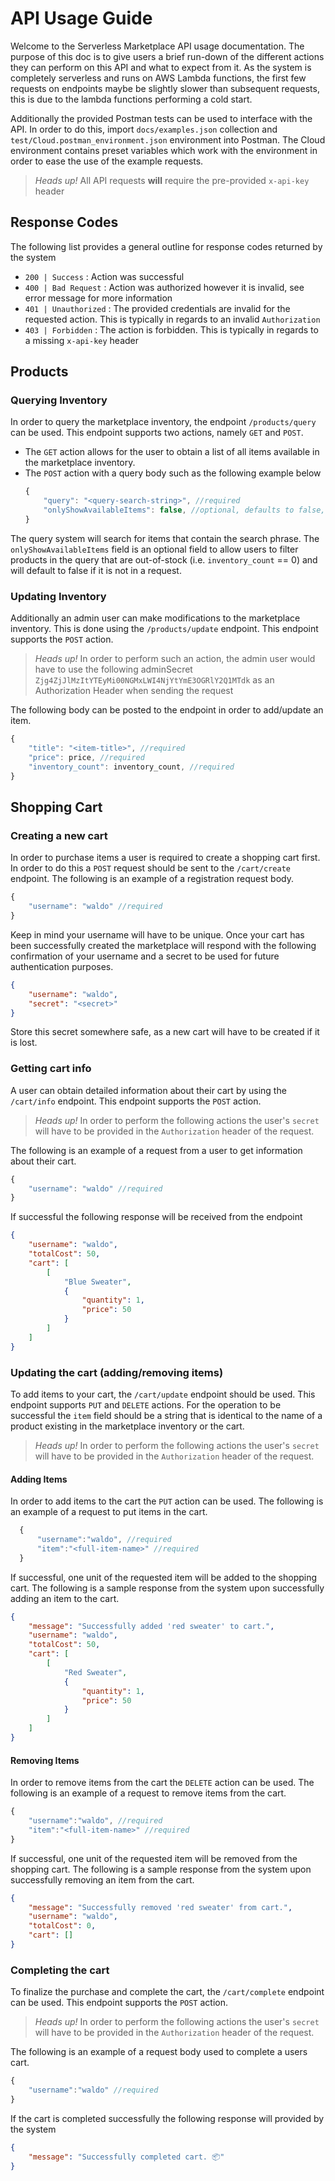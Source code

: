 # API Usage Guide
Welcome to the Serverless Marketplace API usage documentation. The purpose of this doc is to give users a brief run-down of the different actions they can perform on this API and what to expect from it. As the system is completely serverless and runs on AWS Lambda functions, the first few requests on endpoints maybe be slightly slower than subsequent requests, this is due to the lambda functions performing a cold start. 

Additionally the provided Postman tests can be used to interface with the API. In order to do this, import `docs/examples.json` collection and `test/Cloud.postman_environment.json` environment into Postman. The Cloud environment contains preset variables which work with the environment in order to ease the use of the example requests.

> *Heads up!* 
> All API requests **will** require the pre-provided `x-api-key` header

## Response Codes

The following list provides a general outline for response codes returned by the system
- `200 | Success` : Action was successful
- `400 | Bad Request` : Action was authorized however it is invalid, see error message for more information
- `401 | Unauthorized` : The provided credentials are invalid for the requested action. This is typically in regards to an invalid `Authorization`
- `403 | Forbidden` : The action is forbidden. This is typically in regards to a missing `x-api-key` header


## Products
### Querying Inventory
In order to query the marketplace inventory, the endpoint `/products/query` can be used. This endpoint supports two actions, namely `GET` and `POST`. 
- The `GET` action allows for the user to obtain a list of all items available in the marketplace inventory.
- The `POST` action with a query body such as the following example below
  ```js
  {
      "query": "<query-search-string>", //required
      "onlyShowAvailableItems": false, //optional, defaults to false, 
  }
  ```
The query system will search for items that contain the search phrase. The `onlyShowAvailableItems` field is an optional field to allow users to filter products in the query that are out-of-stock (i.e. `inventory_count` == 0) and will default to false if it is not in a request. 

### Updating Inventory
Additionally an admin user can make modifications to the marketplace inventory. This is done using the `/products/update` endpoint. This endpoint supports the `POST` action. 
> *Heads up!* 
> In order to perform such an action, the admin user would have to use the following adminSecret `Zjg4ZjJlMzItYTEyMi00NGMxLWI4NjYtYmE3OGRlY2Q1MTdk` as an Authorization Header when sending the request

The following body can be posted to the endpoint in order to add/update an item.
```js
{
    "title": "<item-title>", //required
    "price": price, //required
    "inventory_count": inventory_count, //required
}
```

## Shopping Cart
### Creating a new cart
In order to purchase items a user is required to create a shopping cart first. In order to do this a `POST` request should be sent to the `/cart/create` endpoint. The following is an example of a registration request body.
```js
{
    "username": "waldo" //required
}
```
Keep in mind your username will have to be unique. Once your cart has been successfully created the marketplace will respond with the following confirmation of your username and a secret to be used for future authentication purposes.
```json
{
    "username": "waldo", 
    "secret": "<secret>"
}
```
Store this secret somewhere safe, as a new cart will have to be created if it is lost.

### Getting cart info
A user can obtain detailed information about their cart by using the `/cart/info` endpoint. This endpoint supports the `POST` action. 

> *Heads up!* 
> In order to perform the following actions the user's `secret` will have to be provided in the `Authorization` header of the request.

The following is an example of a request from a user to get information about their cart.
```js
{
    "username": "waldo" //required
}
```
If successful the following response will be received from the endpoint
```json
{
    "username": "waldo",
    "totalCost": 50,
    "cart": [
        [
            "Blue Sweater",
            {
                "quantity": 1,
                "price": 50
            }
        ]
    ]
}
```

### Updating the cart (adding/removing items)
To add items to your cart, the `/cart/update` endpoint should be used. This endpoint supports `PUT` and `DELETE` actions. For the operation to be successful the `item` field should be a string that is identical to the name of a product existing in the marketplace inventory or the cart. 
> *Heads up!* 
> In order to perform the following actions the user's `secret` will have to be provided in the `Authorization` header of the request.


#### Adding Items
In order to add items to the cart the `PUT` action can be used. The following is an example of a request to put items in the cart.
```js
  {
      "username":"waldo", //required
      "item":"<full-item-name>" //required
  }
```
If successful, one unit of the requested item will be added to the shopping cart. The following is a sample response from the system upon successfully adding an item to the cart.
  ```json
  {
      "message": "Successfully added 'red sweater' to cart.",
      "username": "waldo",
      "totalCost": 50,
      "cart": [
          [
              "Red Sweater",
              {
                  "quantity": 1,
                  "price": 50
              }
          ]
      ]
  }
  ```

#### Removing Items
In order to remove items from the cart the `DELETE` action can be used. The following is an example of a request to remove items from the cart.
```js
{
    "username":"waldo", //required
    "item":"<full-item-name>" //required
}
```
If successful, one unit of the requested item will be removed from the shopping cart. The following is a sample response from the system upon successfully removing an item from the cart.
```json
{
    "message": "Successfully removed 'red sweater' from cart.",
    "username": "waldo",
    "totalCost": 0,
    "cart": []
}
```

### Completing the cart
To finalize the purchase and complete the cart, the `/cart/complete` endpoint can be used. This endpoint supports the `POST` action.

> *Heads up!* 
> In order to perform the following actions the user's `secret` will have to be provided in the `Authorization` header of the request.

The following is an example of a request body used to complete a users cart.
```js
{
    "username":"waldo" //required
}
```
If the cart is completed successfully the following response will provided by the system
```json
{
    "message": "Successfully completed cart. 📦"
}
```